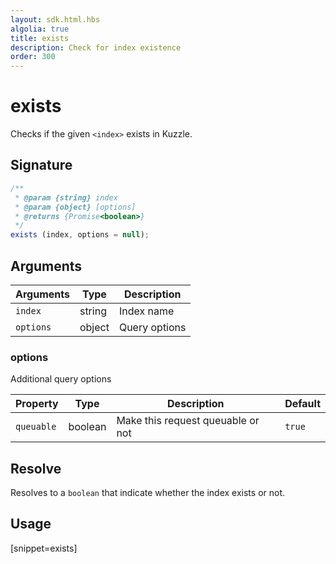 ```yaml
---
layout: sdk.html.hbs
algolia: true
title: exists
description: Check for index existence
order: 300
---
```


# exists

Checks if the given `<index>` exists in Kuzzle.

## Signature

```javascript
/**
 * @param {string} index
 * @param {object} [options]
 * @returns {Promise<boolean>}
 */
exists (index, options = null);
```

## Arguments

| Arguments | Type   | Description    |
| --------- | ------ | ---------------|
| `index`   | string | Index name     |
| `options` | object | Query options  |

### **options**

Additional query options

| Property   | Type    | Description                       | Default |
| ---------- | ------- | --------------------------------- | ------- |
| `queuable` | boolean | Make this request queuable or not | `true`  |

## Resolve

Resolves to a `boolean` that indicate whether the index exists or not.

## Usage

[snippet=exists]
